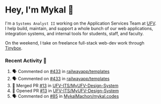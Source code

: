 # Hey, I'm Mykal 👋

I'm a `Systems Analyst II` working on the Application Services Team at [UFV](https://ufv.ca). 
I help build, maintain, and support a whole bunch of our web applications, integration systems, and internal tools for students, staff, and faculty.

On the weekend, I take on freelance full-stack web-dev work through [Tinybox](https://tinybox.dev).

### Recent Activity 🚀

<!--START_SECTION:activity-->
1. 🗣 Commented on [#433](https://github.com/railwayapp/templates/issues/433#issuecomment-1666639018) in [railwayapp/templates](https://github.com/railwayapp/templates)
2. 🗣 Commented on [#433](https://github.com/railwayapp/templates/issues/433#issuecomment-1666574030) in [railwayapp/templates](https://github.com/railwayapp/templates)
3. 🎉 Merged PR [#13](https://github.com/UFV-ITS/MyUFV-Design-System/pull/13) in [UFV-ITS/MyUFV-Design-System](https://github.com/UFV-ITS/MyUFV-Design-System)
4. 💪 Opened PR [#13](https://github.com/UFV-ITS/MyUFV-Design-System/pull/13) in [UFV-ITS/MyUFV-Design-System](https://github.com/UFV-ITS/MyUFV-Design-System)
5. 🗣 Commented on [#85](https://github.com/MykalMachon/mykal.codes/pull/85#issuecomment-1647267249) in [MykalMachon/mykal.codes](https://github.com/MykalMachon/mykal.codes)
<!--END_SECTION:activity-->
